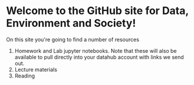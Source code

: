 # Welcome to the GitHub site for Data, Environment and Society!
On this site you're going to find a number of resources
1. Homework and Lab jupyter notebooks.  Note that these will also be available to pull directly into your datahub account with links we send out.
2. Lecture materials
3. Reading